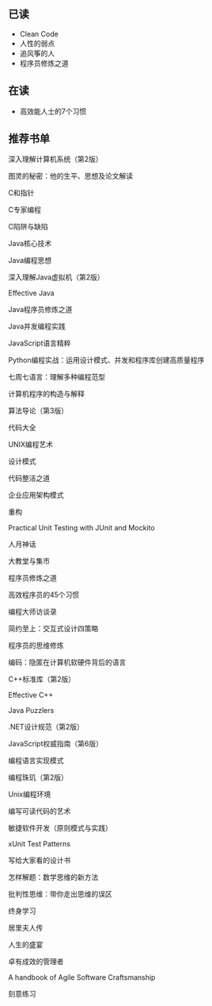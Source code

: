 ## 已读
- Clean Code
- 人性的弱点
- 追风筝的人
- 程序员修炼之道

## 在读
- 高效能人士的7个习惯 



## 推荐书单
深入理解计算机系统（第2版）

图灵的秘密：他的生平、思想及论文解读

C和指针

C专家编程

C陷阱与缺陷

Java核心技术

Java编程思想

深入理解Java虚拟机（第2版）

Effective Java

Java程序员修炼之道

Java并发编程实践

JavaScript语言精粹

Python编程实战：运用设计模式、并发和程序库创建高质量程序

七周七语言：理解多种编程范型

计算机程序的构造与解释

算法导论（第3版）

代码大全

UNIX编程艺术

设计模式

代码整洁之道

企业应用架构模式

重构

Practical Unit Testing with JUnit and Mockito

人月神话

大教堂与集市

程序员修炼之道

高效程序员的45个习惯

编程大师访谈录

简约至上：交互式设计四策略

程序员的思维修炼

编码：隐匿在计算机软硬件背后的语言

C++标准库（第2版）

Effective C++

Java Puzzlers

.NET设计规范（第2版）

JavaScript权威指南（第6版）

编程语言实现模式

编程珠玑（第2版）

Unix编程环境

编写可读代码的艺术

敏捷软件开发（原则模式与实践）

xUnit Test Patterns

写给大家看的设计书

怎样解题：数学思维的新方法

批判性思维：带你走出思维的误区

终身学习

居里夫人传

人生的盛宴

卓有成效的管理者

A handbook of Agile Software Craftsmanship

刻意练习
